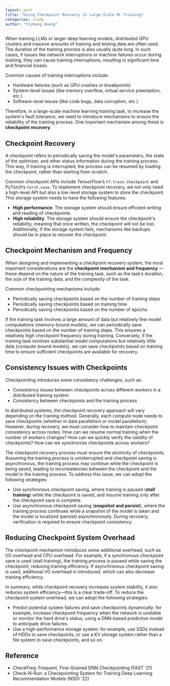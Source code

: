 ```yaml
---
layout: post
title: "Using Checkpoint Recovery in Large-Scale ML Training"
categories: study
author: "Yizheng Huang"
---
```


When training LLMs or larger deep learning models, distributed GPU clusters and massive amounts of training and testing data are often used. The duration of the training process is also usually quite long. In such cases, if issues like network interruptions or machine failures occur during training, they can cause training interruptions, resulting in significant time and financial losses.

Common causes of training interruptions include:

- Hardware failures (such as GPU crashes or breakpoints)
- System-level issues (like memory overflow, virtual service preemption, etc.)
- Software-level issues (like code bugs, data corruption, etc.)

Therefore, in a large-scale machine learning training task, to increase the system's fault tolerance, we need to introduce mechanisms to ensure the reliability of the training process. One important mechanism among these is **checkpoint recovery**.

## Checkpoint Recovery

A checkpoint refers to periodically saving the model's parameters, the state of the optimizer, and other status information during the training process. This way, if training is interrupted, the process can be resumed by loading the checkpoint, rather than starting from scratch.

Common checkpoint APIs include TensorFlow’s `tf.train.Checkpoint` and PyTorch’s `torch.save`. To implement checkpoint recovery, we not only need a high-level API but also a low-level storage system to store the checkpoint. This storage system needs to have the following features:

- **High performance**: The storage system should ensure efficient writing and reading of checkpoints.
- **High reliability**: The storage system should ensure the checkpoint's reliability, meaning that once written, the checkpoint will not be lost. Additionally, if the storage system fails, mechanisms like backups should be in place to recover the checkpoint.

## Checkpoint Mechanism and Frequency

When designing and implementing a checkpoint recovery system, the most important considerations are the **checkpoint mechanism and frequency** —these depend on the nature of the training task, such as the task’s duration, the size of the training data, and the complexity of the task.

Common checkpointing mechanisms include:

- Periodically saving checkpoints based on the number of training steps
- Periodically saving checkpoints based on training time
- Periodically saving checkpoints based on the number of epochs

If the training task involves a large amount of data but relatively few model computations (memory-bound models), we can periodically save checkpoints based on the number of training steps. This ensures a relatively high checkpoint frequency during training. Conversely, if the training task involves substantial model computations but relatively little data (compute-bound models), we can save checkpoints based on training time to ensure sufficient checkpoints are available for recovery.

## Consistency Issues with Checkpoints

Checkpointing introduces some consistency challenges, such as:

- Consistency issues between checkpoints across different workers in a distributed training system
- Consistency between checkpoints and the training process

In distributed systems, the checkpoint recovery approach will vary depending on the training method. Generally, each compute node needs to save checkpoints (whether in data parallelism or model parallelism). However, during recovery, we must consider how to maintain checkpoint consistency across nodes. How can we resume normal training when the number of workers changes? How can we quickly verify the validity of checkpoints? How can we synchronize checkpoints across workers?

The checkpoint recovery process must ensure the atomicity of checkpoints. Assuming the training process is uninterrupted and checkpoint saving is asynchronous, the training process may continue while the checkpoint is being saved, leading to inconsistencies between the checkpoint and the model in the training process. To address this issue, we can adopt the following strategies:

- Use synchronous checkpoint saving, where training is paused (**stall training**) while the checkpoint is saved, and resume training only after the checkpoint save is complete.
- Use asynchronous checkpoint saving (**snapshot and persist**), where the training process continues while a snapshot of the model is taken and the model is localized (persist) asynchronously. During recovery, verification is required to ensure checkpoint consistency.

## Reducing Checkpoint System Overhead

The checkpoint mechanism introduces some additional overhead, such as I/O overhead and CPU overhead. For example, if a synchronous checkpoint save is used (stall training), the training process is paused while saving the checkpoint, reducing training efficiency. If asynchronous checkpoint saving is used, additional I/O overhead is introduced, which can also decrease training efficiency.

In summary, while checkpoint recovery increases system stability, it also reduces system efficiency—this is a clear trade-off. To reduce the checkpoint system overhead, we can adopt the following strategies:

- Predict potential system failures and save checkpoints dynamically: for example, increase checkpoint frequency when the network is unstable or monitor the hard drive's status, using a DNN-based predictive model to anticipate drive failures.
- Use a high-performance storage system: for example, use SSDs instead of HDDs to save checkpoints, or use a KV storage system rather than a file system to save checkpoints, and so on.

## Reference

- CheckFreq: Frequent, Fine-Grained DNN Checkpointing (FAST '21)
- Check-N-Run: a Checkpointing System for Training Deep Learning Recommendation Models (NSDI '22)
